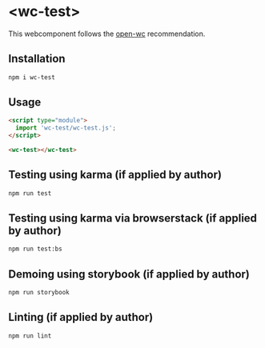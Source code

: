# \<wc-test>

This webcomponent follows the [open-wc](https://github.com/open-wc/open-wc) recommendation.

## Installation
```bash
npm i wc-test
```

## Usage
```html
<script type="module">
  import 'wc-test/wc-test.js';
</script>

<wc-test></wc-test>
```

## Testing using karma (if applied by author)
```bash
npm run test
```

## Testing using karma via browserstack (if applied by author)
```bash
npm run test:bs
```

## Demoing using storybook (if applied by author)
```bash
npm run storybook
```

## Linting (if applied by author)
```bash
npm run lint
```
